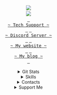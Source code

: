 <div align="center">
    <br>
    <img src="https://github.com/user-attachments/assets/496ffdba-d8b1-4672-ac3b-dd547778692b" />
    <br>
    <img src="https://github.com/user-attachments/assets/4f54f8eb-8106-4174-8544-3f6a64558fd4" width="65%" />
    <br>
    <a href="https://t.me/DXS_TechSupport_bot"><kbd> <br> ~ Tech Support ~ <br> </kbd></a>  
    <a href="https://discord.gg/tnHSEc2cZv"><kbd> <br> ~ Discord Server ~ <br> </kbd></a>  
    <a href="https://nighty3098.github.io/"><kbd> <br> ~ My website ~ <br> </kbd></a>  
    <a href="https://dev.to/nighty3098"><kbd> <br> ~ My blog ~ <br> </kbd></a>
</div>

<br>

<details align="center">
	<summary>Git Stats</summary>
	<br>
	<img src="https://gh-readme-profile.vercel.app/api?username=nighty3098&bg_color=0A0909&border_radius=8&title_color=f1ffff&icon_color=ffffff&text_color=909090&hide_border=true" />
	<br>
	<img src="https://github-readme-stats.vercel.app/api/top-langs/?username=nighty3098&layout=compact&show_icons=true&bg_color=0A0909&border_radius=8&title_color=f1ffff&icon_color=ffffff&text_color=909090&hide_border=true&langs_count=8&card_width=420px" />

</details>

<details align="center">
	<summary align="center">Skills</summary>
    <br><br>
    <div class="languages" align="center">
        <img src="https://github.com/Nighty3098/DevIcons/blob/main/badges/badges_typescript.png?raw=true" height="50px" />
        <img src="https://github.com/Nighty3098/DevIcons/blob/main/badges/badges_javascript.png?raw=true" height="50px" />
        <img src="https://github.com/Nighty3098/DevIcons/blob/main/badges/badges_html.png?raw=true" height="50px" />
        <img src="https://github.com/Nighty3098/DevIcons/blob/main/badges/badges_css.png?raw=true" height="50px" />
        <img src="https://github.com/Nighty3098/DevIcons/blob/main/badges/badges_cpp.png?raw=true" height="50px" />
        <img src="https://github.com/Nighty3098/DevIcons/blob/main/badges/badges_c.png?raw=true" height="50px" />
        <img src="https://github.com/Nighty3098/DevIcons/blob/main/badges/badges_python.png?raw=true" height="50px" />
        <img src="https://github.com/Nighty3098/DevIcons/blob/main/badges/badges_markdown.png?raw=true" height="50px" />
	<img src="https://github.com/Nighty3098/DevIcons/blob/main/badges/badges_bash.png?raw=true" height="50px" />
    </div>
    <br>
    <div class="tools" align="center">
        <img src="https://github.com/Nighty3098/DevIcons/blob/main/badges/badges_linux.png?raw=true" height="50px" />
        <img src="https://github.com/Nighty3098/DevIcons/blob/main/badges/badges_windows.png?raw=true" height="50px" />
        <img src="https://github.com/Nighty3098/DevIcons/blob/main/badges/badges_obsidian.png?raw=true" height="50px" />
        <img src="https://github.com/Nighty3098/DevIcons/blob/main/badges/badges_notion.png?raw=true" height="50px" />
        <img src="https://github.com/Nighty3098/DevIcons/blob/main/badges/badges_codekeeper.png?raw=true" height="50px" />
        <img src="https://github.com/Nighty3098/DevIcons/blob/main/badges/badges_replit.png?raw=true" height="50px" />
	    <br />
	<img src="https://github.com/Nighty3098/DevIcons/blob/main/badges/badges_docker.png?raw=true" width="50px" />
        <img src="https://github.com/Nighty3098/DevIcons/blob/main/badges/badges_api.png?raw=true" height="50px" />
        <img src="https://github.com/Nighty3098/DevIcons/blob/main/badges/badges_sqlite.png?raw=true" height="50px" />
        <img src="https://github.com/Nighty3098/DevIcons/blob/main/badges/badges_qt.png?raw=true" height="50px" />
        <img src="https://github.com/Nighty3098/DevIcons/blob/main/badges/badges_git.png?raw=true" height="50px" />
        <img src="https://github.com/Nighty3098/DevIcons/blob/main/badges/badges_vscode.png?raw=true" height="50px" />
        <img src="https://github.com/Nighty3098/DevIcons/blob/main/badges/badges_nvim.png?raw=true" height="50px" />
        <img src="https://github.com/Nighty3098/DevIcons/blob/main/badges/badges_postman.png?raw=true" height="50px" />
    </div>
    <br><br>
</details>

<details align="center">
    <summary>Contacts</summary>
    <br><br>
    <a href="https://dev.to/nighty3098" target="blank"><img src="https://github.com/Nighty3098/DevIcons/blob/main/badges/badges_dev.png?raw=true" width="60px" style="margin: 10px;" /></a>
    <a href="https://t.me/Night3098" target="blank"><img src="https://github.com/Nighty3098/DevIcons/blob/main/badges/badges_telegram.png?raw=true" width="60px" style="margin: 10px;" /></a>
    <a href="https://discord.gg/#9707" target="blank"><img src="https://github.com/Nighty3098/DevIcons/blob/main/badges/badges_discord.png?raw=true" width="60px" style="margin: 10px;"/></a>
    <a href="https://www.reddit.com/user/DEVELOPER0x31/" target="blank"><img src="https://github.com/Nighty3098/DevIcons/blob/main/badges/badges_reddit.png?raw=true" width="60px" style="margin: 10px;"/></a>
    <a href="https://signal.me/#eu/XJMqmO9JXZQCwYJIpzjOS741ZnGsLYOQhGqMfpS4lB-8PTSQVmRAbqFIvOrepYiK" target="blank"><img src="https://github.com/Nighty3098/DevIcons/blob/main/badges/badges_signal.png?raw=true" width="60px" style="margin: 10px;"/></a>
    <br><br>
</details>

<details align="center">
    <summary>Support Me</summary>
    <br><br>
    <img src="https://raw.githubusercontent.com/Nighty3098/DevIcons/main/badges/badges_ton.png" width="60px"/><br>
    
`UQBz1zAJyn9j87nHPyAkmbOsjC6ag7gIwKIXpgAeCIv-YW3O`
    
</details>
